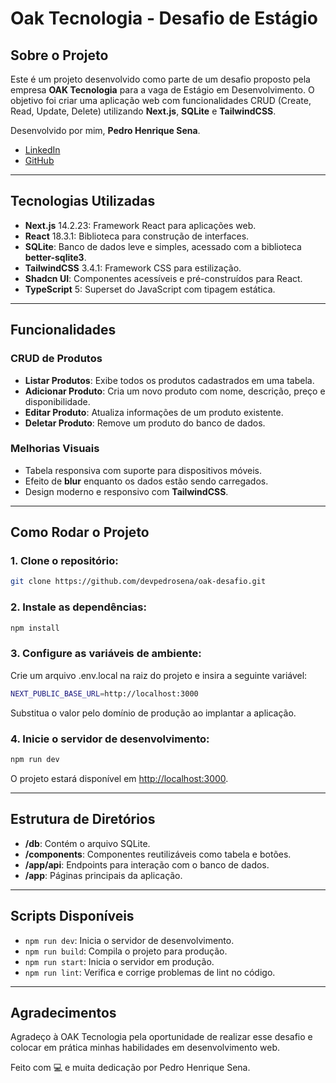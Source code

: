 # Oak Tecnologia - Desafio de Estágio

## Sobre o Projeto

Este é um projeto desenvolvido como parte de um desafio proposto pela empresa **OAK Tecnologia** para a vaga de Estágio em Desenvolvimento. O objetivo foi criar uma aplicação web com funcionalidades CRUD (Create, Read, Update, Delete) utilizando **Next.js**, **SQLite** e **TailwindCSS**.

Desenvolvido por mim, **Pedro Henrique Sena**.
- [LinkedIn](https://www.linkedin.com/in/pedrohsenna)
- [GitHub](https://github.com/devpedrosena)

---

## Tecnologias Utilizadas

- **Next.js** 14.2.23: Framework React para aplicações web.
- **React** 18.3.1: Biblioteca para construção de interfaces.
- **SQLite**: Banco de dados leve e simples, acessado com a biblioteca **better-sqlite3**.
- **TailwindCSS** 3.4.1: Framework CSS para estilização.
- **Shadcn UI**: Componentes acessíveis e pré-construídos para React.
- **TypeScript** 5: Superset do JavaScript com tipagem estática.

---

## Funcionalidades

### CRUD de Produtos
- **Listar Produtos**: Exibe todos os produtos cadastrados em uma tabela.
- **Adicionar Produto**: Cria um novo produto com nome, descrição, preço e disponibilidade.
- **Editar Produto**: Atualiza informações de um produto existente.
- **Deletar Produto**: Remove um produto do banco de dados.

### Melhorias Visuais
- Tabela responsiva com suporte para dispositivos móveis.
- Efeito de **blur** enquanto os dados estão sendo carregados.
- Design moderno e responsivo com **TailwindCSS**.

---

## Como Rodar o Projeto

### 1. Clone o repositório:
```bash
git clone https://github.com/devpedrosena/oak-desafio.git
```

### 2. Instale as dependências:
```bash
npm install
```

### 3. Configure as variáveis de ambiente:
Crie um arquivo .env.local na raiz do projeto e insira a seguinte variável:
```bash
NEXT_PUBLIC_BASE_URL=http://localhost:3000
```
Substitua o valor pelo domínio de produção ao implantar a aplicação.


### 4. Inicie o servidor de desenvolvimento:
```bash
npm run dev
```

O projeto estará disponível em [http://localhost:3000](http://localhost:3000).

---

## Estrutura de Diretórios

- **/db**: Contém o arquivo SQLite.
- **/components**: Componentes reutilizáveis como tabela e botões.
- **/app/api**: Endpoints para interação com o banco de dados.
- **/app**: Páginas principais da aplicação.

---

## Scripts Disponíveis

- `npm run dev`: Inicia o servidor de desenvolvimento.
- `npm run build`: Compila o projeto para produção.
- `npm run start`: Inicia o servidor em produção.
- `npm run lint`: Verifica e corrige problemas de lint no código.

---

## Agradecimentos

Agradeço à OAK Tecnologia pela oportunidade de realizar esse desafio e colocar em prática minhas habilidades em desenvolvimento web.

Feito com 💻 e muita dedicação por Pedro Henrique Sena.
